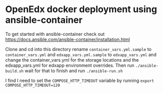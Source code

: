 # OpenEdx docker deployment using ansible-container
To get started with ansible-container check out https://docs.ansible.com/ansible-container/installation.html

Clone and cd into this directory rename `container_vars.yml.sample` to `container_vars.yml` and `edxapp_vars.yml.sample` to `edxapp_vars.yml` and change the container_vars.yml for the storage locations and the edxapp_vars.yml for edxapp environment overrides.
Then run `./ansible-build.sh` wait for that to finish and run `./ansible-run.sh`

I find I need to set the `COMPOSE_HTTP_TIMEOUT` variable by running `export COMPOSE_HTTP_TIMEOUT=120`
